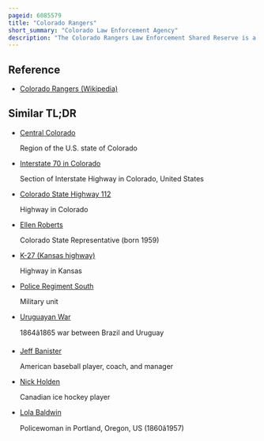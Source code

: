 ```yaml
---
pageid: 6085579
title: "Colorado Rangers"
short_summary: "Colorado Law Enforcement Agency"
description: "The Colorado Rangers Law Enforcement Shared Reserve is a governmental Police Agency in the U. S. State of Colorado. Colorado Rangers are sworn, Colorado P. O. S. T. Certified Police Officers who serve as Force Multipliers for Law Enforcement Agencies throughout the State of Colorado. It allows Police Agencies to reduce duplicated Costs for training Equipment and Deployment by sharing sworn Officers throughout the State."
---
```


## Reference

- [Colorado Rangers (Wikipedia)](https://en.wikipedia.org/?curid=6085579)

## Similar TL;DR

- [Central Colorado](/tldr/en/central-colorado)

  Region of the U.S. state of Colorado

- [Interstate 70 in Colorado](/tldr/en/interstate-70-in-colorado)

  Section of Interstate Highway in Colorado, United States

- [Colorado State Highway 112](/tldr/en/colorado-state-highway-112)

  Highway in Colorado

- [Ellen Roberts](/tldr/en/ellen-roberts)

  Colorado State Representative (born 1959)

- [K-27 (Kansas highway)](/tldr/en/k-27-kansas-highway)

  Highway in Kansas

- [Police Regiment South](/tldr/en/police-regiment-south)

  Military unit

- [Uruguayan War](/tldr/en/uruguayan-war)

  1864â1865 war between Brazil and Uruguay

- [Jeff Banister](/tldr/en/jeff-banister)

  American baseball player, coach, and manager

- [Nick Holden](/tldr/en/nick-holden)

  Canadian ice hockey player

- [Lola Baldwin](/tldr/en/lola-baldwin)

  Policewoman in Portland, Oregon, US (1860â1957)

